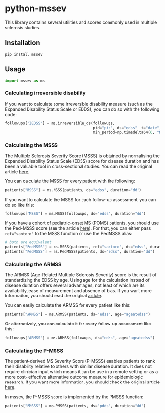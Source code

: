 # python-mssev

This library contains several utilities and scores commonly used in multiple
sclerosis studies.

## Installation

```shell
pip install mssev
```

## Usage

```python
import mssev as ms
```

### Calculating irreversible disability

If you want to calculate some irreversible disability measure (such as the
Expanded Disability Status Scale or EDDS), you can do so with the following code:

```python
followups["IEDSS"] = ms.irreversible_ds(followups,
                                        pid="pid", ds="edss", t="date",
                                        min_period=np.timedelta64(6, "M"))
```

### Calculating the MSSS

The Multiple Sclerosis Severity Score (MSSS) is obtained by normalising the
Expanded Disability Status Scale (EDSS) score for disease duration and has been
a valuable tool in cross-sectional studies. You can read the original article
[here](https://doi.org/10.1212/01.WNL.0000156155.19270.F8).

You can calculate the MSSS for every patient with the following:

```python
patients["MSSS"] = ms.MSSS(patients, ds="edss", duration="dd")
```

If you want to calculate the MSSS for each follow-up assessment, you can do so
like this:

```python
followups["MSSS"] = ms.MSSS(followups, ds="edss", duration="dd")
```

If you have a cohort of pediatric-onset MS (POMS) patients, you should use the
Ped-MSSS score (see the article [here](https://doi.org/10.1212/WNL.0000000000010414)).
For that, you can either pass `ref="santoro"` to the MSSS function or use the PedMSSS
alias:

```python
# both are equivalent
patients["PedMSSS"] = ms.MSSS(patients, ref="santoro", ds="edss", duration="dd")
patients["PedMSSS"] = ms.PedMSSS(patients, ds="edss", duration="dd")
```

### Calculating the ARMSS

The ARMSS (Age-Related Multiple Sclerosis Severity) score is the result of
standardizing the EDSS by age. Using age for the calculation instead of disease
duration offers several advantages, not least of which are its availability,
ease of measurement and absence of bias. If you want more information, you should
read the original [article](https://doi.org/10.1177%2F1352458517690618).

You can easily calculate the ARMSS for every patient like this:

```python
patients["ARMSS"] = ms.ARMSS(patients, ds="edss", age="ageatedss")
```

Or alternatively, you can calculate it for every follow-up assessment like this:

```python
followups["ARMSS"] = ms.ARMSS(followups, ds="edss", age="ageatedss")
```

### Calculating the P-MSSS

The patient-derived MS Severity Score (P-MSSS) enables patients to rank their
disability relative to others with similar disease duration. It does not require
clinician input which means it can be use in a remote setting or as a more cost-
effective alternative outcome measure for epidemiologic research. If you want
more information, you should check the original article
[here](https://doi.org/10.1212/WNL.0b013e3182872855).

In mssev, the P-MSSS score is implemented by the PMSSS function:

```python
patients["PMSSS"] = ms.PMSSS(patients, ds="pdds", duration="dd")
```